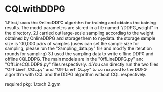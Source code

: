 # CQLwithDDPG
1.First,I uses the OnlineDDPG algorithm for training and obtains the training results. 
  The model parameters are stored in a file named "/DDPG_weight" in the directory.
2.I carried out large-scale sampling according to the weight obtained by OnlineDDPG and storage them to npydata.
  the storage sample size is 100,000 pairs of samples
  (users can set the sample size for sampling, please run the "Sampling_data.py" file and modify the iteration rounds for sampling)
3.I used the sampling data to write offline DDPG and offline CQLDDPG. 
  The main models are in the "OffLineDDPG.py" and "OffLineCQLDDPG.py" files respectively.
4.You can directly run the two files "OFFLineT_CQL.py" and "OFFLineT_QL.py" to correspond to the DDPG algorithm with CQL 
  and the DDPG algorithm without CQL respectively.

required pkg:
1.torch
2.gym


